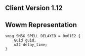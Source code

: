 ## Client Version 1.12

## Wowm Representation
```rust,ignore
smsg SMSG_SPELL_DELAYED = 0x01E2 {
    Guid guid;    
    u32 delay_time;    
}

```
